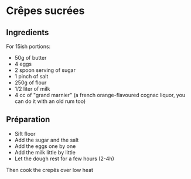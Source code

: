 # Crêpes sucrées

## Ingredients

For 15ish portions: 

- 50g of butter
- 4 eggs
- 2 spoon serving of sugar
- 1 pinch of salt
- 250g of flour
- 1/2 liter of milk
- 4 cc of "grand marnier" (a french orange-flavoured cognac liquor, you can do it with an old rum too)

## Préparation

- Sift floor
- Add the sugar and the salt
- Add the eggs one by one
- Add the milk little by little
- Let the dough rest for a few hours (2-4h)

Then cook the crepês over low heat
